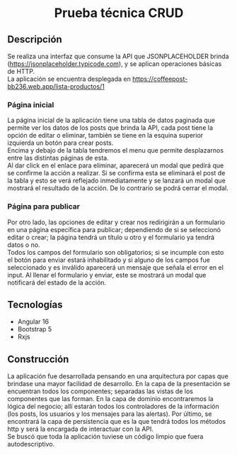 <h1 align="center">Prueba técnica CRUD</h1>
<h2 id="descripcion">Descripción</h2>

Se realiza una interfaz que consume la API que JSONPLACEHOLDER brinda (https://jsonplaceholder.typicode.com), y se aplican operaciones básicas de HTTP. <br>
La aplicación se encuentra desplegada en https://coffeepost-bb236.web.app/lista-productos/1

<h3>Página inicial</h3>

La página inicial de la aplicación tiene una tabla de datos paginada que permite ver los datos de los posts que brinda la API, cada post tiene la opción de editar o eliminar, también se tiene en la esquina superior izquierda un botón para crear posts.<br/>
Encima y debajo de la tabla tendremos el menu que permite desplazarnos entre las distintas páginas de esta.<br>
Al dar click en el enlace para eliminar, aparecerá un modal que pedirá que se confirme la acción a realizar. Si se confirma esta se eliminará el post de la tabla y esto se verá reflejado inmediatamente y se lanzará un modal que mostrará el resultado de la acción. De lo contrario se podrá cerrar el modal.

<h3>Página para publicar</h3>

Por otro lado, las opciones de editar y crear nos redirigirán a un formulario en una página específica para publicar; dependiendo de si se seleccionó editar o crear; la página tendrá un título u otro y el formulario ya tendrá datos o no. <br>
Todos los campos del formulario son obligatorios; si se incumple con esto el botón para enviar estará inhabilitado y si alguno de los campos fue seleccionado y es inválido aparecerá un mensaje que señala el error en el input. Al llenar el formulario y enviar, este se mostrará un modal que notificará del estado de la acción. <br>

<h2 id="tecnologias">Tecnologías</h2>

<ul>
  <li>Angular 16</li>
  <li>Bootstrap 5</li>
  <li>Rxjs</li>
</ul>

<h2 id="construccion">Construcción</h2>

La aplicación fue desarrollada pensando en una arquitectura por capas que brindase una mayor facilidad de desarrollo. En la capa de la presentación se encuentran todos los componentes; separadas las vistas de los componentes que las forman. En la capa de dominio encontraremos la lógica del negocio; allí estarán todos los controladores de la información (los posts, los usuarios y los mensajes para las alertas). Por último, se encontrará la capa de persistencia que es la que tendrá todos los métodos http y será la encargada de interactuar con la API. <br>
Se buscó que toda la aplicación tuviese un código limpio que fuera autodescriptivo. 
